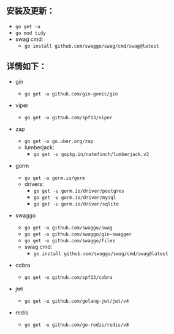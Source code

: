 ## 安装及更新：
  - `go get -u`
  - `go mod tidy`
  - swag cmd:
    - `go install github.com/swaggo/swag/cmd/swag@latest`

## 详情如下：
- gin
  - `go get -u github.com/gin-gonic/gin`
- viper
  - `go get -u github.com/spf13/viper`
- zap
  - `go get -u go.uber.org/zap`
  - lumberjack:
    - `go get -u gopkg.in/natefinch/lumberjack.v2`
- gorm
  - `go get -u gorm.io/gorm`
  - drivers:
    - `go get -u gorm.io/driver/postgres`
    - `go get -u gorm.io/driver/mysql`
    - `go get -u gorm.io/driver/sqlite`
- swaggo
  - `go get -u github.com/swaggo/swag`
  - `go get -u github.com/swaggo/gin-swagger`
  - `go get -u github.com/swaggo/files`
  - swag cmd:
    - `go install github.com/swaggo/swag/cmd/swag@latest`

- cobra
  - `go get -u github.com/spf13/cobra`
- jwt
  - `go get -u github.com/golang-jwt/jwt/v4`
- redis
  - `go get -u github.com/go-redis/redis/v8`
